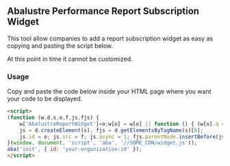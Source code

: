## Abalustre Performance Report Subscription Widget

This tool allow companies to add a report subscription widget as easy as copying and pasting the script below.

At this point in time it cannot be customized.

### Usage

Copy and paste the code below inside your HTML page where you want your code to be displayed.

```html
<script>
(function (w,d,s,o,f,js,fjs) {
    w['AbalustreReportWidget']=o;w[o] = w[o] || function () { (w[o].q = w[o].q || []).push(arguments) };
    js = d.createElement(s), fjs = d.getElementsByTagName(s)[0];
    js.id = o; js.src = f; js.async = 1; fjs.parentNode.insertBefore(js, fjs);
}(window, document, 'script', 'aba', '//SOME_CDN/widget.js'));
aba('init', { id: 'your-organization-id' }); 
</script>
```
